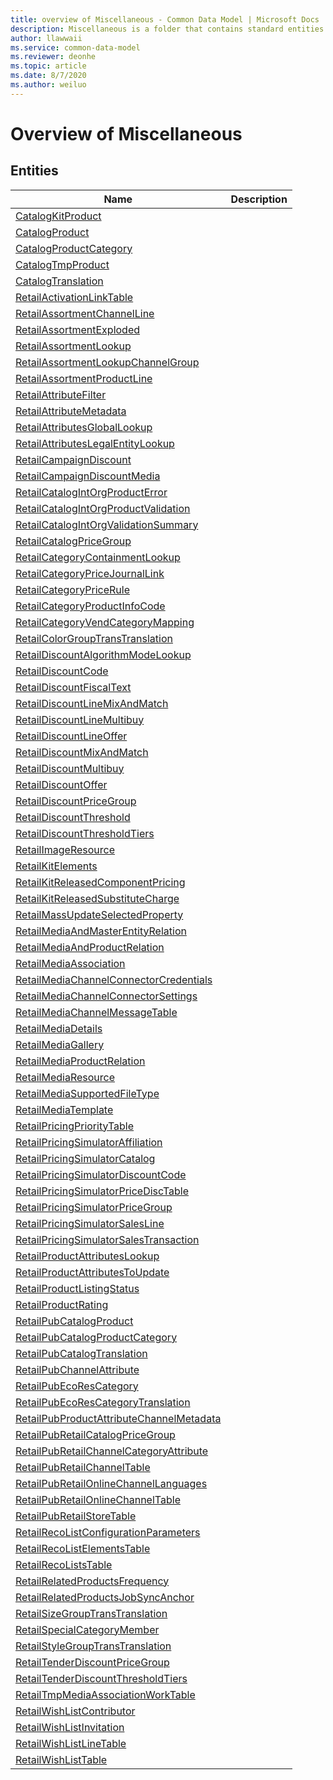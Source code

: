 ```yaml
---
title: overview of Miscellaneous - Common Data Model | Microsoft Docs
description: Miscellaneous is a folder that contains standard entities related to the Common Data Model.
author: llawwaii
ms.service: common-data-model
ms.reviewer: deonhe
ms.topic: article
ms.date: 8/7/2020
ms.author: weiluo
---
```


# Overview of Miscellaneous


## Entities

|Name|Description|
|---|---|
|[CatalogKitProduct](CatalogKitProduct.md)||
|[CatalogProduct](CatalogProduct.md)||
|[CatalogProductCategory](CatalogProductCategory.md)||
|[CatalogTmpProduct](CatalogTmpProduct.md)||
|[CatalogTranslation](CatalogTranslation.md)||
|[RetailActivationLinkTable](RetailActivationLinkTable.md)||
|[RetailAssortmentChannelLine](RetailAssortmentChannelLine.md)||
|[RetailAssortmentExploded](RetailAssortmentExploded.md)||
|[RetailAssortmentLookup](RetailAssortmentLookup.md)||
|[RetailAssortmentLookupChannelGroup](RetailAssortmentLookupChannelGroup.md)||
|[RetailAssortmentProductLine](RetailAssortmentProductLine.md)||
|[RetailAttributeFilter](RetailAttributeFilter.md)||
|[RetailAttributeMetadata](RetailAttributeMetadata.md)||
|[RetailAttributesGlobalLookup](RetailAttributesGlobalLookup.md)||
|[RetailAttributesLegalEntityLookup](RetailAttributesLegalEntityLookup.md)||
|[RetailCampaignDiscount](RetailCampaignDiscount.md)||
|[RetailCampaignDiscountMedia](RetailCampaignDiscountMedia.md)||
|[RetailCatalogIntOrgProductError](RetailCatalogIntOrgProductError.md)||
|[RetailCatalogIntOrgProductValidation](RetailCatalogIntOrgProductValidation.md)||
|[RetailCatalogIntOrgValidationSummary](RetailCatalogIntOrgValidationSummary.md)||
|[RetailCatalogPriceGroup](RetailCatalogPriceGroup.md)||
|[RetailCategoryContainmentLookup](RetailCategoryContainmentLookup.md)||
|[RetailCategoryPriceJournalLink](RetailCategoryPriceJournalLink.md)||
|[RetailCategoryPriceRule](RetailCategoryPriceRule.md)||
|[RetailCategoryProductInfoCode](RetailCategoryProductInfoCode.md)||
|[RetailCategoryVendCategoryMapping](RetailCategoryVendCategoryMapping.md)||
|[RetailColorGroupTransTranslation](RetailColorGroupTransTranslation.md)||
|[RetailDiscountAlgorithmModeLookup](RetailDiscountAlgorithmModeLookup.md)||
|[RetailDiscountCode](RetailDiscountCode.md)||
|[RetailDiscountFiscalText](RetailDiscountFiscalText.md)||
|[RetailDiscountLineMixAndMatch](RetailDiscountLineMixAndMatch.md)||
|[RetailDiscountLineMultibuy](RetailDiscountLineMultibuy.md)||
|[RetailDiscountLineOffer](RetailDiscountLineOffer.md)||
|[RetailDiscountMixAndMatch](RetailDiscountMixAndMatch.md)||
|[RetailDiscountMultibuy](RetailDiscountMultibuy.md)||
|[RetailDiscountOffer](RetailDiscountOffer.md)||
|[RetailDiscountPriceGroup](RetailDiscountPriceGroup.md)||
|[RetailDiscountThreshold](RetailDiscountThreshold.md)||
|[RetailDiscountThresholdTiers](RetailDiscountThresholdTiers.md)||
|[RetailImageResource](RetailImageResource.md)||
|[RetailKitElements](RetailKitElements.md)||
|[RetailKitReleasedComponentPricing](RetailKitReleasedComponentPricing.md)||
|[RetailKitReleasedSubstituteCharge](RetailKitReleasedSubstituteCharge.md)||
|[RetailMassUpdateSelectedProperty](RetailMassUpdateSelectedProperty.md)||
|[RetailMediaAndMasterEntityRelation](RetailMediaAndMasterEntityRelation.md)||
|[RetailMediaAndProductRelation](RetailMediaAndProductRelation.md)||
|[RetailMediaAssociation](RetailMediaAssociation.md)||
|[RetailMediaChannelConnectorCredentials](RetailMediaChannelConnectorCredentials.md)||
|[RetailMediaChannelConnectorSettings](RetailMediaChannelConnectorSettings.md)||
|[RetailMediaChannelMessageTable](RetailMediaChannelMessageTable.md)||
|[RetailMediaDetails](RetailMediaDetails.md)||
|[RetailMediaGallery](RetailMediaGallery.md)||
|[RetailMediaProductRelation](RetailMediaProductRelation.md)||
|[RetailMediaResource](RetailMediaResource.md)||
|[RetailMediaSupportedFileType](RetailMediaSupportedFileType.md)||
|[RetailMediaTemplate](RetailMediaTemplate.md)||
|[RetailPricingPriorityTable](RetailPricingPriorityTable.md)||
|[RetailPricingSimulatorAffiliation](RetailPricingSimulatorAffiliation.md)||
|[RetailPricingSimulatorCatalog](RetailPricingSimulatorCatalog.md)||
|[RetailPricingSimulatorDiscountCode](RetailPricingSimulatorDiscountCode.md)||
|[RetailPricingSimulatorPriceDiscTable](RetailPricingSimulatorPriceDiscTable.md)||
|[RetailPricingSimulatorPriceGroup](RetailPricingSimulatorPriceGroup.md)||
|[RetailPricingSimulatorSalesLine](RetailPricingSimulatorSalesLine.md)||
|[RetailPricingSimulatorSalesTransaction](RetailPricingSimulatorSalesTransaction.md)||
|[RetailProductAttributesLookup](RetailProductAttributesLookup.md)||
|[RetailProductAttributesToUpdate](RetailProductAttributesToUpdate.md)||
|[RetailProductListingStatus](RetailProductListingStatus.md)||
|[RetailProductRating](RetailProductRating.md)||
|[RetailPubCatalogProduct](RetailPubCatalogProduct.md)||
|[RetailPubCatalogProductCategory](RetailPubCatalogProductCategory.md)||
|[RetailPubCatalogTranslation](RetailPubCatalogTranslation.md)||
|[RetailPubChannelAttribute](RetailPubChannelAttribute.md)||
|[RetailPubEcoResCategory](RetailPubEcoResCategory.md)||
|[RetailPubEcoResCategoryTranslation](RetailPubEcoResCategoryTranslation.md)||
|[RetailPubProductAttributeChannelMetadata](RetailPubProductAttributeChannelMetadata.md)||
|[RetailPubRetailCatalogPriceGroup](RetailPubRetailCatalogPriceGroup.md)||
|[RetailPubRetailChannelCategoryAttribute](RetailPubRetailChannelCategoryAttribute.md)||
|[RetailPubRetailChannelTable](RetailPubRetailChannelTable.md)||
|[RetailPubRetailOnlineChannelLanguages](RetailPubRetailOnlineChannelLanguages.md)||
|[RetailPubRetailOnlineChannelTable](RetailPubRetailOnlineChannelTable.md)||
|[RetailPubRetailStoreTable](RetailPubRetailStoreTable.md)||
|[RetailRecoListConfigurationParameters](RetailRecoListConfigurationParameters.md)||
|[RetailRecoListElementsTable](RetailRecoListElementsTable.md)||
|[RetailRecoListsTable](RetailRecoListsTable.md)||
|[RetailRelatedProductsFrequency](RetailRelatedProductsFrequency.md)||
|[RetailRelatedProductsJobSyncAnchor](RetailRelatedProductsJobSyncAnchor.md)||
|[RetailSizeGroupTransTranslation](RetailSizeGroupTransTranslation.md)||
|[RetailSpecialCategoryMember](RetailSpecialCategoryMember.md)||
|[RetailStyleGroupTransTranslation](RetailStyleGroupTransTranslation.md)||
|[RetailTenderDiscountPriceGroup](RetailTenderDiscountPriceGroup.md)||
|[RetailTenderDiscountThresholdTiers](RetailTenderDiscountThresholdTiers.md)||
|[RetailTmpMediaAssociationWorkTable](RetailTmpMediaAssociationWorkTable.md)||
|[RetailWishListContributor](RetailWishListContributor.md)||
|[RetailWishListInvitation](RetailWishListInvitation.md)||
|[RetailWishListLineTable](RetailWishListLineTable.md)||
|[RetailWishListTable](RetailWishListTable.md)||
